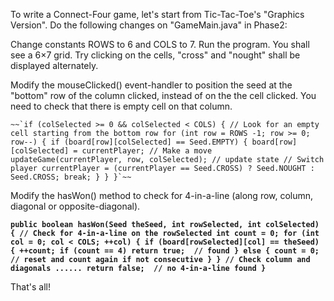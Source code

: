 
To write a Connect-Four game, let's start from Tic-Tac-Toe's "Graphics Version". Do the following changes on "GameMain.java" in Phase2:


Change constants ROWS to 6 and COLS to 7. Run the program. You shall see a 6×7 grid. Try clicking on the cells, "cross" and "nought" shall be displayed alternately.


Modify the mouseClicked() event-handler to position the seed at the "bottom" row of the column clicked, instead of on the the cell clicked. You need to check that there is empty cell on that column.



``~~`if (colSelected >= 0 && colSelected < COLS) {
   // Look for an empty cell starting from the bottom row
   for (int row = ROWS -1; row >= 0; row--) {
      if (board[row][colSelected] == Seed.EMPTY) {
         board[row][colSelected] = currentPlayer; // Make a move
         updateGame(currentPlayer, row, colSelected); // update state
         // Switch player
         currentPlayer = (currentPlayer == Seed.CROSS) ? Seed.NOUGHT : Seed.CROSS;
         break;
      }
   }
}`~~``


Modify the hasWon() method to check for 4-in-a-line (along row, column, diagonal or opposite-diagonal).



**`public boolean hasWon(Seed theSeed, int rowSelected, int colSelected) {
   // Check for 4-in-a-line on the rowSelected
   int count = 0;
   for (int col = 0; col < COLS; ++col) {
      if (board[rowSelected][col] == theSeed) {
         ++count;
         if (count == 4) return true;  // found
      } else {
         count = 0; // reset and count again if not consecutive
      }
   }
   // Check column and diagonals
   ......
   return false;  // no 4-in-a-line found
}`**





That's all!
